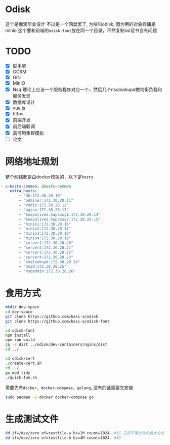 # Odisk
这个是俺滴毕业设计
不过是一个网盘罢了, 为啥叫odisk, 因为用的对象存储是minio
这个要和前端的`odisk-font`放在同一个目录，不然复制ssl证书会有问题
# TODO
- [x] 脚手架
- [x] GORM
- [x] GIN
- [x] MinIO
- [x] Nsq  理论上应该一个服务程序对应一个，然后几个nsqlookupd做均衡负载和服务发现
- [X] 数据库设计
- [x] vue.js
- [x] https
- [x] 前端开发
- [x] 前后端联调
- [x] 高可用集群模拟
- [ ] 论文
# 网络地址规划
整个网络都是由docker模拟的，以下是`hosts`
```yml
x-hosts-common: &hosts-common
  extra_hosts:
      - "db:172.30.20.10"
      - "adminer:172.30.20.11"
      - "redis:172.30.20.12"
      - "nginx:172.30.20.13"
      - "keepalived.haproxy1:172.30.20.14"
      - "keepalived.haproxy2:172.30.20.15"
      - "minio1:172.30.20.16"
      - "minio2:172.30.20.17"
      - "minio3:172.30.20.18"
      - "minio4:172.30.20.19"
      - "server1:172.30.20.20"
      - "server2:172.30.20.21"
      - "server3:172.30.20.22"
      - "server4:172.30.20.23"
      - "nsqlookupd:172.30.20.24"
      - "nsqd:172.30.20.25"
      - "nsqadmin:172.30.20.26"
```

# 食用方式
```bash
mkdir dev-space
cd dev-space
git clone https://github.com/basi-a/odisk
git clone https://github.com/basi-a/odisk-font

cd odisk-font
npm install
npm run build
cp -r dist ../odisk/dev-containers/nginx/dist
cd ../

cd odisk/cert
./create-cert.sh
cd ../ 
go mod tidy
./quick-fun.sh
```

需要先有`docker`、`docker-compose`、`golang`, 没有的话需要先安装
```bash
sudo pacman -S docker docker-compose go
```

# 生成测试文件
```bash
dd if=/dev/zero of=testfile-a bs=1M count=1024  #1G 正好不用分片的最大文件
dd if=/dev/zero of=testfile-b bs=4M count=1024  #4G 
```